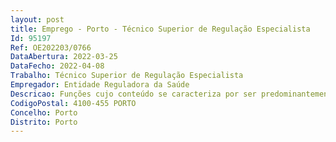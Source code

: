 ```yaml
--- 
layout: post
title: Emprego - Porto - Técnico Superior de Regulação Especialista
Id: 95197
Ref: OE202203/0766
DataAbertura: 2022-03-25
DataFecho: 2022-04-08
Trabalho: Técnico Superior de Regulação Especialista
Empregador: Entidade Reguladora da Saúde
Descricao: Funções cujo conteúdo se caracteriza por ser predominantemente de natureza consultiva, de estudo, conceção, planeamento, avaliação e aplicação de métodos e processos de natureza técnica e ou científica que preparam e fundamentam a decisão a adotar na sua área de atuação, podendo implicar a análise de soluções inovadoras novas abordagens, na respetiva área funcional  Desenvolvimento de atividades específicas, que implicam conhecimentos técnicos especializados na sua área funcional e com impacto nos resultados da respetiva área de atuação  unidade orgânica  Execução de tarefas, de média elevada complexidade, implicando média  elevada responsabilidade e elevada autonomia, sem necessidade de supervisão regular, mas com enquadramento superior qualificado  Apoio na decisão ao nível da definição de procedimentos e planos de ação  Coordenação e supervisão, funcional ou técnica, de outros colaboradores ou equipa de trabalho  Coordenação técnica ou gestão de programas, planos de ação ou projetos, de acordo com os objetivos definidos.
CodigoPostal: 4100-455 PORTO
Concelho: Porto
Distrito: Porto
--- 
```

